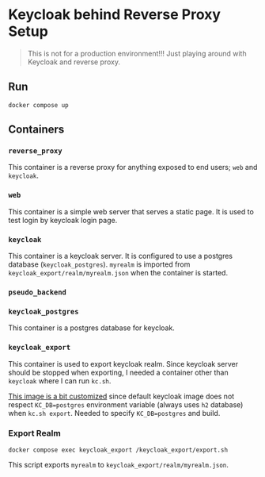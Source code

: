 # Keycloak behind Reverse Proxy Setup

> This is not for a production environment!!! Just playing around with Keycloak and reverse proxy.

## Run

```shell
docker compose up
```

## Containers

### `reverse_proxy`

This container is a reverse proxy for anything exposed to end users; `web` and `keycloak`.

### `web`

This container is a simple web server that serves a static page. It is used to test login by keycloak login page.

### `keycloak`

This container is a keycloak server. It is configured to use a postgres database (`keycloak_postgres`). `myrealm` is imported from `keycloak_export/realm/myrealm.json` when the container is started.

### `pseudo_backend`

### `keycloak_postgres`

This container is a postgres database for keycloak.

### `keycloak_export`

This container is used to export keycloak realm. Since keycloak server should be stopped when exporting, I needed a container other than `keycloak` where I can run `kc.sh`.

[This image is a bit customized](./keycloak_export/Dockerfile) since default keycloak image does not respect `KC_DB=postgres` environment variable (always uses `h2` database) when `kc.sh export`. Needed to specify `KC_DB=postgres` and build.

### Export Realm

```shell
docker compose exec keycloak_export /keycloak_export/export.sh
```

This script exports `myrealm` to `keycloak_export/realm/myrealm.json`.
